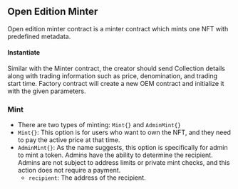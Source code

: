 ## Open Edition Minter

Open edition minter contract is a minter contract which mints one NFT with predefined metadata.

#### Instantiate

Similar with the Minter contract, the creator should send Collection details along with trading information such as price, denomination, and trading start time. Factory contract will create a new OEM contract and initialize it with the given parameters.

### Mint

- There are two types of minting: `Mint{}` and `AdminMint{}`
- `Mint{}`: This option is for users who want to own the NFT, and they need to pay the active price at that time.
- `AdminMint{}`: As the name suggests, this option is specifically for admin to mint a token. Admins have the ability to determine the recipient. Admins are not subject to address limits or private mint checks, and this action does not require a payment.
    - `recipient`: The address of the recipient.